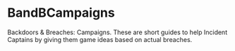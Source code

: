 # BandBCampaigns
Backdoors &amp; Breaches: Campaigns. These are short guides to help Incident Captains by giving them game ideas based on actual breaches.
